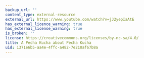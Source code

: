```yaml
---
backup_url: ''
content_type: external-resource
external_url: https://www.youtube.com/watch?v=jJ2yepIaAtE
has_external_licence_warning: true
has_external_license_warning: true
is_broken: ''
license: https://creativecommons.org/licenses/by-nc-sa/4.0/
title: A Pecha Kucha about Pecha Kucha
uid: 1371e6b5-aa4e-4ffc-a482-7e210af67b8a
---
```

